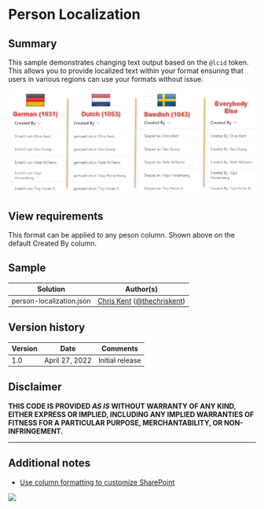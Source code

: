 # Person Localization

## Summary
This sample demonstrates changing text output based on the `@lcid` token. This allows you to provide localized text within your format ensuring that users in various regions can use your formats without issue.

![screenshot of the sample](./assets/screenshot.png)

## View requirements

This format can be applied to any peson column. Shown above on the default Created By column.

## Sample

Solution|Author(s)
--------|---------
person-localization.json | [Chris Kent](https://github.com/thechriskent) ([@thechriskent](https://twitter.com/thechriskent))

## Version history

Version|Date|Comments
-------|----|--------
1.0|April 27, 2022|Initial release

## Disclaimer
**THIS CODE IS PROVIDED *AS IS* WITHOUT WARRANTY OF ANY KIND, EITHER EXPRESS OR IMPLIED, INCLUDING ANY IMPLIED WARRANTIES OF FITNESS FOR A PARTICULAR PURPOSE, MERCHANTABILITY, OR NON-INFRINGEMENT.**

---

## Additional notes

- [Use column formatting to customize SharePoint](https://docs.microsoft.com/en-us/sharepoint/dev/declarative-customization/column-formatting)

<img src="https://pnptelemetry.azurewebsites.net/list-formatting/column-samples/person-localization" />